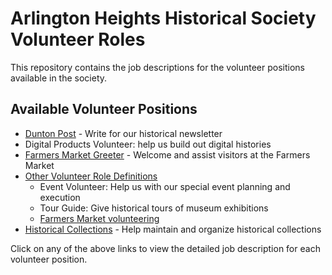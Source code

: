 # Arlington Heights Historical Society Volunteer Roles

This repository contains the job descriptions for the volunteer positions available in the society.

## Available Volunteer Positions

- [Dunton Post](Volunteer%20-%20Dunton%20Post.pdf) - Write for our historical newsletter
- Digital Products Volunteer: help us build out digital histories
- [Farmers Market Greeter](Volunteer%20-%20Farmers%20Market%20Greeter.pdf) - Welcome and assist visitors at the Farmers Market
- [Other Volunteer Role Definitions](Other%20Volunteer%20Role%20Definitions.pdf) 
    - Event Volunteer: Help us with our special event planning and execution
    - Tour Guide: Give historical tours of museum exhibitions 
    - [Farmers Market volunteering](https://www.arlingtonheightsfarmersmarket.org/volunteer)
- [Historical Collections](Volunteer%20%E2%80%93%20Historical%20Collections.pdf) - Help maintain and organize historical collections

Click on any of the above links to view the detailed job description for each volunteer position.